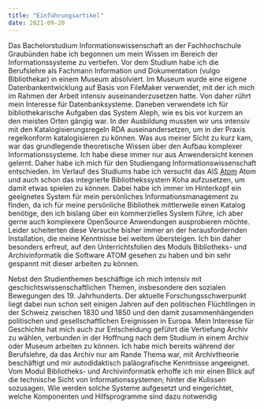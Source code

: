 ```yaml
---
title: "Einführungsartikel"
date: 2021-09-20
---
```


Das Bachelorstudium Informationswissenschaft an der Fachhochschule Graubünden habe ich begonnen um mein Wissen im Bereich der Informationssysteme zu vertiefen. Vor dem Studium habe ich die Berufslehre als Fachmann Information und Dokumentation (vulgo Bibliothekar) in einem Museum absolviert. Im Museum wurde eine eigene Datenbankentwicklung auf Basis von FileMaker verwendet, mit der ich mich im Rahmen der Arbeit intensiv auseinanderzusetzen hatte. Von daher rührt mein Interesse für Datenbanksysteme. Daneben verwendete ich für bibliothekarische Aufgaben das System Aleph, wie es bis vor kurzem an den meisten Orten gängig war. In der Ausbildung mussten wir uns intensiv mit den Katalogisierungsregeln RDA auseinandersetzen, um in der Praxis regelkonform katalogisieren zu können. Was aus meiner Sicht zu kurz kam, war das grundlegende theoretische Wissen über den Aufbau komplexer Informationssysteme. Ich habe diese immer nur aus Anwendersicht kennen gelernt. Daher habe ich mich für den Studiengang Informationswissenschaft entschieden. 
Im Verlauf des Studiums habe ich versucht das AIS [Atom]([https://www.accesstomemory.org/de/]) Atom und auch schon das integrierte Bibliothekssystem Koha aufzusetzen, um damit etwas spielen zu können. Dabei habe ich immer im Hinterkopf ein geeignetes System für mein persönliches Informationsmanagement zu finden, da ich für meine persönliche Bibliothek mittlerweile einen Katalog benötige, den ich bislang über ein kommerzielles System führe, ich aber gerne auch komplexere OpenSource Anwendungen ausprobieren möchte. Leider scheiterten diese Versuche bisher immer an der herausfordernden Installation, die meine Kenntnisse bei weitem übersteigen. Ich bin daher besonders erfreut, auf den Unterrichtsfolien des Moduls Bibliotheks- und Archivinformatik die Software ATOM gesehen zu haben und bin sehr gespannt mit dieser arbeiten zu können.

Nebst den Studienthemen beschäftige ich mich intensiv mit geschichtswissenschaftlichen Themen, insbesondere den sozialen Bewegungen des 19. Jahrhunderts. Der aktuelle Forschungsschwerpunkt liegt dabei nun schon seit einigen Jahren auf den politischen Flüchtlingen in der Schweiz zwischen 1830 und 1850 und den damit zusammenhängenden politischen und gesellschaftlichen Ereignissen in Europa. Mein Interesse für Geschichte hat mich auch zur Entscheidung geführt die Vertiefung Archiv zu wählen, verbunden in der Hoffnung nach dem Studium in einem Archiv oder Museum arbeiten zu können. Ich habe mich bereits während der Berufslehre, da das Archiv nur am Rande Thema war, mit Archivtheorie beschäftigt und mir autodidaktisch paläografische Kenntnisse angeeignet.
Vom Modul Bibliotheks- und Archivinformatik erhoffe ich mir einen Blick auf die technische Sicht von Informationssystemen; hinter die Kulissen sozusagen. Wie werden solche Systeme aufgesetzt und eingerichtet, welche Komponenten und Hilfsprogramme sind dazu notwendig
 
